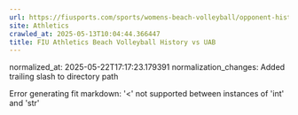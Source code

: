```yaml
---
url: https://fiusports.com/sports/womens-beach-volleyball/opponent-history/uab/328/
site: Athletics
crawled_at: 2025-05-13T10:04:44.366447
title: FIU Athletics Beach Volleyball History vs UAB
---
```

normalized_at: 2025-05-22T17:17:23.179391
normalization_changes: Added trailing slash to directory path

Error generating fit markdown: '<' not supported between instances of 'int' and 'str'